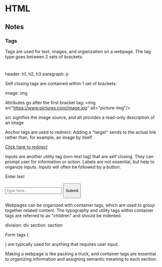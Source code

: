 # HTML

## Notes

### Tags

Tags are used for text, images, and organization on a webpage.
The tag type goes between 2 sets of brackets: <h1> </h1>

header: h1, h2, h3
paragraph: p

Self closing tags are contained within 1 set of brackets: <img/>

image: img

Attributes go after the first bracket tag: <img src"https://www.pictures.com/image.jpg" alt="picture-img"/>

src signifies the image source, and alt provides a read-only description of an image 

Anchor tags are used to redirect. Adding a "target" sends to the actual link rather than, for example, an image by itself.

<a      href="image-address"
        target="_blank"> 
    <p>Click here to redirect</p>
</a>

Inputs are another utility tag (non-text tag) that are self closing. They can prompt user for information or action. Labels are not essential, but help to organize inputs. Inputs will often be followed by a button.

<label>
    <p>Enter text</p>
    <input placeholder="Type here..."/>
</label>
<button>
    <p>Submit</p>
</button> 

Webpages can be organized with container tags, which are used to group together related content. The typography and utility tags within container tags are referred to as "children" and should be indented.

division: div
section: section

Form tags (<form> </form>) are typically used for anything that requires user input.

Making a webpage is like packing a truck, and container tags are essential to organizing information and assigning semantic meaning to each section.